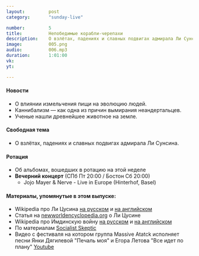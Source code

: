 ```yaml
---
layout:         post
category:       "sunday-live"

number:         5
title:          Непобедимые корабли-черепахи
description:    О взлётах, падениях и славных подвигах адмирала Ли Сунсина.
image:          005.png
audio:          006.mp3
duration:       1:01:00
vk:             
yt:             

---
```


#### Новости
- О влиянии измельчения пищи на эволюцию людей.
- Каннибализм — как одна из причин вымирания неандертальцев.
- Ученые нашли древнейшее животное на земле.

#### Свободная тема
-  О взлётах, падениях и славных подвигах адмирала Ли Сунсина.

#### Ротация
- Об альбомах, вошедших в ротацию на этой неделе
- **Вечерний концерт** (СПб Пт 20:00 / Бостон Сб 20:00)
    - Jojo Mayer & Nerve - Live in Europe (Hinterhof, Basel)

#### Материалы, упомянутые в этом выпуске:
- Wikipedia про Ли Цусина [на русском](https://ru.wikipedia.org/wiki/Ли_Сунсин) и [на английском](https://en.wikipedia.org/wiki/Yi_Sun-sin)
- Статья на [newworldencyclopedia.org](http://www.newworldencyclopedia.org/entry/Yi_Sunsin) о Ли Цусине
- Wikipedia про Имдинскую войну [на русском](https://ru.wikipedia.org/wiki/Имдинская_война) и [на английском](https://en.wikipedia.org/wiki/Japanese_invasions_of_Korea_(1592–98))
- По материалам [Socialist Skeptic](https://www.youtube.com/playlist?list=PLILtKfUdIVd0HfXVeDVk154fFfYe4FN0h)
- Видео с фестиваля на котором группа Massive Atatck исполняет песни Янки Дягилевой "Печаль моя" и Егора Летова "Все идет по плану" [Youtube](https://youtu.be/5P-ajBu65Ak)
